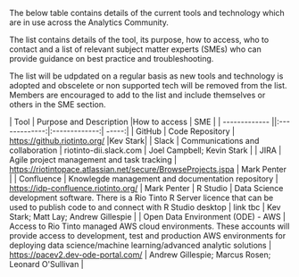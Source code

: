 The below table contains details of the current tools and technology which are in use across the Analytics Community. 

The list contains details of the tool, its purpose, how to access, who to contact and a list of relevant subject matter experts (SMEs) who can provide guidance on best practice and troubleshooting. 

The list will be udpdated on a regular basis as new tools and technology is adopted and obscelete or non supported tech will be removed from the list.  Members are encouraged to add to the list and include themselves or others in the SME section. 


| Tool          |  Purpose and Description        |How to access       | SME  |
| ------------- ||:-------------:|:-------------:| -----:|
| GitHub        | Code Repository |  https://github.riotinto.org/ |Kev Stark|
| Slack       | Communications and collaboration      | riotinto-dii.slack.com |  Joel Campbell; Kevin Stark |
| JIRA | Agile project management and task tracking      |  https://riotintopace.atlassian.net/secure/BrowseProjects.jspa |  Mark Penter |
| Confluence | Knowlegde management and documentation repository | https://idp-confluence.riotinto.org/ |  Mark Penter
| R Studio | Data Science development software. There is a Rio Tinto R Server licence that can be used to publish code to and connect with R Studio desktop | link tbc | Kev Stark; Matt Lay; Andrew Gillespie |
| Open Data Environment (ODE) - AWS | Access to Rio Tinto managed AWS cloud environments.  These accounts will provide access to development, test and production AWS environments for deploying data science/machine learning/advanced analytic solutions | https://pacev2.dev-ode-portal.com/ | Andrew Gillespie; Marcus Rosen; Leonard O'Sullivan |



